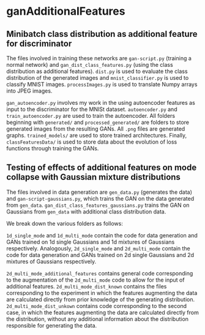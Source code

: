 # ganAdditionalFeatures

## Minibatch class distribution as additional feature for discriminator

The files involved in training these networks are ```gan-script.py``` (training a normal network) and ```gan_dist_class_features.py``` (using the class distribution as additional features). ```dist.py``` is used to evaluate the class distribution of the generated images and ```mnist_classifier.py``` is used to classify MNIST images. ```processImages.py``` is used to translate Numpy arrays into JPEG images.

```gan_autoencoder.py``` involves my work in the using autoencoder features as input to the discriminator for the MNISt dataset. ```autoencoder.py``` and ```train_autoencoder.py``` are used to train the autoencoder. All folders beginning with ```generated/``` and ```processed_generated/``` are folders to store generated images from the resulting GANs. All ```.png``` files are generated graphs. ```trained_models/``` are used to store trained architectures. Finally, ```classFeaturesData/``` is used to store data about the evolution of loss functions through training the GANs.


## Testing of effects of additional features on mode collapse with Gaussian mixture distributions

The files involved in data generation are ```gen_data.py``` (generates the data) and ```gan-script-gaussians.py```, which trains the GAN on the data generated from ```gen_data```. ```gan_dist_class_features_gaussians.py``` trains the GAN on Gaussians from ```gen_data``` with additional class distribution  data.

We break down the various folders as follows: 

```1d_single_mode``` and ```1d_multi_mode``` contain the code for data generation and GANs trained on 1d single Gaussians and 1d mixtures of Gaussians respectively.  Analogously, ```2d_single_mode``` and ```2d_multi_mode``` contain the code for data generation and GANs trained on 2d single Gaussians and 2d mixtures of Gaussians respectively.

```2d_multi_mode_additional_features``` contains general code corresponding to the augmentation of the ```2d_multi_mode``` code to allow for the input of additional features.  ```2d_multi_mode_dist_known```  contains the files corresponding to the experiment in which the features augmenting the data are calculated directly from prior knowledge of the generating distribution.  ```2d_multi_mode_dist_unkown``` contains code corresponding to the second case, in which the features augmenting the data are calculated directly from the distribution, without any additional information about the distribution responsible for generating the data.


